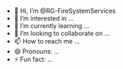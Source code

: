 - 👋 Hi, I’m @RG-FireSystemServices
- 👀 I’m interested in ...
- 🌱 I’m currently learning ...
- 💞️ I’m looking to collaborate on ...
- 📫 How to reach me ...
- 😄 Pronouns: ...
- ⚡ Fun fact: ...

<!---
RG-FireSystemServices/RG-FireSystemServices is a ✨ special ✨ repository because its `README.md` (this file) appears on your GitHub profile.
You can click the Preview link to take a look at your changes.
--->
